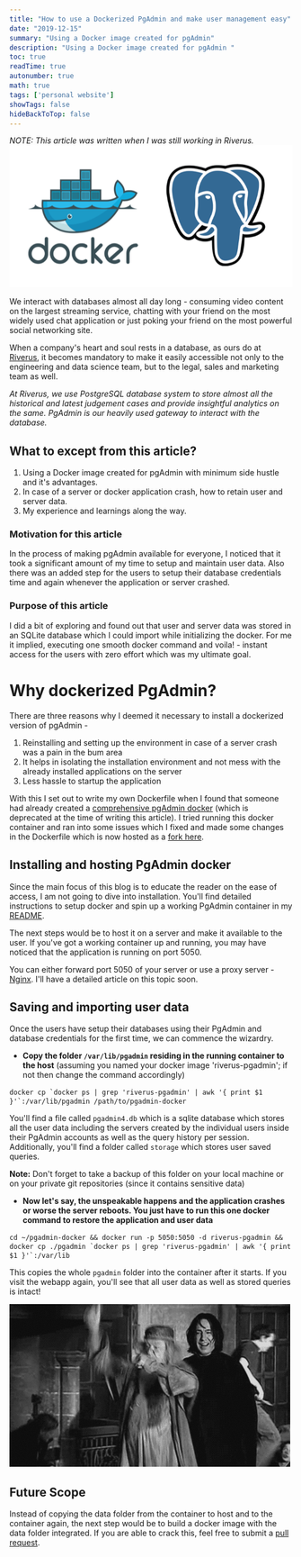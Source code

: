 ```yaml
---
title: "How to use a Dockerized PgAdmin and make user management easy"
date: "2019-12-15"
summary: "Using a Docker image created for pgAdmin"
description: "Using a Docker image created for pgAdmin "
toc: true
readTime: true
autonumber: true
math: true
tags: ['personal website']
showTags: false
hideBackToTop: false
---
```


*NOTE: This article was written when I was still working in Riverus.*
![img](/images/pgadmin-docker.png#light "PgAdmin")

We interact with databases almost all day long - consuming video content on the largest streaming service, chatting with your friend on the most widely used chat application or just poking your friend on the most powerful social networking site. 

When a company's heart and soul rests in a database, as ours do at [Riverus](https://riverus.in/), it becomes mandatory to make it easily accessible not only to the engineering and data science team, but to the legal, sales and marketing team as well.

*At Riverus, we use PostgreSQL database system to store almost all the historical and latest judgement cases and provide insightful analytics on the same. PgAdmin is our heavily used gateway to interact with the database.*

## What to except from this article?

1. Using a Docker image created for pgAdmin with minimum side hustle and it's advantages.
2. In case of a server or docker application crash, how to retain user and server data.
3. My experience and learnings along the way.

### Motivation for this article

In the process of making pgAdmin available for everyone, I noticed that it took a significant amount of my time to setup and maintain user data. Also there was an added step for the users to setup their database credentials time and again whenever the application or server crashed.

### Purpose of this article

I did a bit of exploring and found out that user and server data was stored in an SQLite database which I could import while initializing the docker. For me it implied, executing one smooth docker command and voila! - instant access for the users with zero effort which was my ultimate goal.

# Why dockerized PgAdmin?

There are three reasons why I deemed it necessary to install a dockerized version of pgAdmin - 

1. Reinstalling and setting up the environment in case of a server crash was a pain in the bum area
2. It helps in isolating the installation environment and not mess with the already installed applications on the server
3. Less hassle to startup the application

With this I set out to write my own Dockerfile when I found that someone had already created a [comprehensive pgAdmin docker](https://github.com/fenglc/dockercloud-pgadmin4) (which is deprecated at the time of writing this article). I tried running this docker container and ran into some issues which I fixed and made some changes in the Dockerfile which is now hosted as a [fork here](https://github.com/nirajpandkar/pgadmin-docker). 

## Installing and hosting PgAdmin docker

Since the main focus of this blog is to educate the reader on the ease of access, I am not going to dive into installation. You'll find detailed instructions to setup docker and spin up a working PgAdmin container in my [README](https://github.com/nirajpandkar/pgadmin-docker/blob/master/README.md).

The next steps would be to host it on a server and make it available to the user. If you've got a working container up and running, you may have noticed that the application is running on port 5050. 

You can either forward port 5050 of your server or use a proxy server - [Nginx](http://tutorials.jenkov.com/nginx/index.html). I'll have a detailed article on this topic soon.

## Saving and importing user data

Once the users have setup their databases using their PgAdmin and database credentials for the first time, we can commence the wizardry. 

- **Copy the folder `/var/lib/pgadmin` residing in the running container to the host** (assuming you named your docker image 'riverus-pgadmin'; if not then change the command accordingly)

```
docker cp `docker ps | grep 'riverus-pgadmin' | awk '{ print $1 }'`:/var/lib/pgadmin /path/to/pgadmin-docker
```

You'll find a file called `pgadmin4.db` which is a sqlite database which stores all the user data including the servers created by the individual users inside their PgAdmin accounts as well as the query history per session. Additionally, you'll find a folder called `storage` which stores user saved queries.

**Note:** Don't forget to take a backup of this folder on your local machine or on your private git repositories (since it contains sensitive data)

- **Now let's say, the unspeakable happens and the application crashes or worse the server reboots. You just have to run this one docker command to restore the application and user data**

```
cd ~/pgadmin-docker && docker run -p 5050:5050 -d riverus-pgadmin && docker cp ./pgadmin `docker ps | grep 'riverus-pgadmin' | awk '{ print $1 }'`:/var/lib
```

This copies the whole `pgadmin` folder into the container after it starts. If you visit the webapp again, you'll see that all user data as well as stored queries is intact!

![Celebration](/images/celebration.gif)

## Future Scope

Instead of copying the data folder from the container to host and to the container again, the next step would be to build a docker image with the data folder integrated. If you are able to crack this, feel free to submit a [pull request](https://github.com/nirajpandkar/pgadmin-docker).